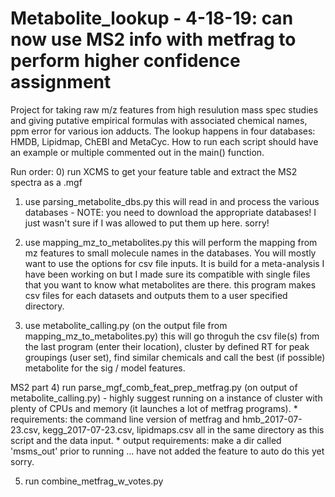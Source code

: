 # Metabolite_lookup - 4-18-19: can now use MS2 info with metfrag to perform higher confidence assignment
Project for taking raw m/z features from high resulution mass spec studies and giving putative empirical formulas with associated chemical names, ppm error for various ion adducts. The lookup happens in four databases: HMDB, Lipidmap, ChEBI and MetaCyc.
How to run each script should have an example or multiple commented out in the main() function. 

Run order:
0) run XCMS to get your feature table and extract the MS2 spectra as a .mgf
1) use parsing_metabolite_dbs.py 
	this will read in and process the various databases - NOTE: you need to download the appropriate databases! I just wasn't sure if I was allowed to put them up here. sorry!

2) use mapping_mz_to_metabolites.py
	this will perform the mapping from mz features to small molecule names in the databases. You will mostly want to use the options for csv file inputs. It is build for a meta-analysis I have been working on but I made sure its compatible with single files that you want to know what metabolites are there.
	this program makes csv files for each datasets and outputs them to a user specified directory. 
  
3) use metabolite_calling.py (on the output file from mapping_mz_to_metabolites.py)
	this will go throguh the csv file(s) from the last program (enter their location), cluster by defined RT for peak groupings (user set), find similar chemicals and call the best (if possible) metabolite for the sig / model features.

MS2 part
4) run parse_mgf_comb_feat_prep_metfrag.py (on output of metabolite_calling.py) - highly suggest running on a instance of cluster with plenty of CPUs and memory (it launches a lot of metfrag programs). 
	* requirements: the command line version of metfrag and hmb_2017-07-23.csv, kegg_2017-07-23.csv, lipidmaps.csv all in the same directory as this script and the data input. 
	* output requirements: make a dir called 'msms_out' prior to running ... have not added the feature to auto do this yet sorry. 

5) run combine_metfrag_w_votes.py 



	
	
